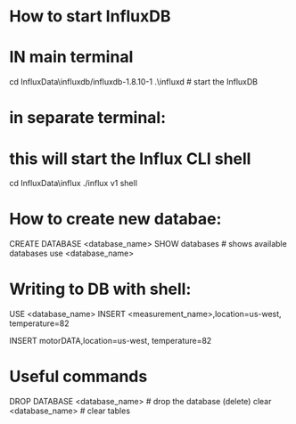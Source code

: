 #  How to start InfluxDB

#  IN main terminal

cd InfluxData\influxdb/influxdb-1.8.10-1
.\influxd  # start the InfluxDB



# in separate terminal:
# this will start the Influx CLI shell

cd InfluxData\influx
./influx v1 shell



#  How to create new databae:
CREATE DATABASE <database_name>
SHOW databases # shows available databases
use <database_name>

#  Writing to DB with shell:
USE <database_name>
INSERT <measurement_name>,location=us-west, temperature=82

INSERT motorDATA,location=us-west, temperature=82

# Useful commands

DROP DATABASE <database_name>  # drop the database (delete)
clear <database_name>  # clear tables


